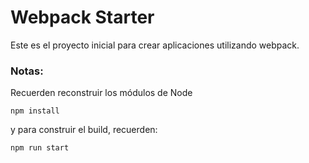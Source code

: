 # Webpack Starter

Este es el proyecto inicial para crear aplicaciones utilizando webpack.

### Notas:
Recuerden reconstruir los módulos de Node
```
npm install
```

y para construir el build, recuerden:
```
npm run start
```